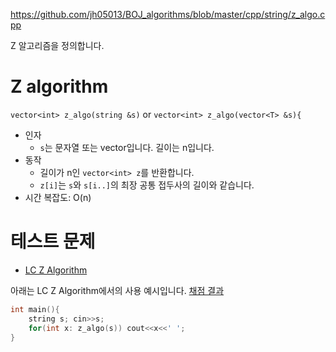 https://github.com/jh05013/BOJ_algorithms/blob/master/cpp/string/z_algo.cpp

Z 알고리즘을 정의합니다.

# Z algorithm
`vector<int> z_algo(string &s)` or `vector<int> z_algo(vector<T> &s){`
- 인자
  - `s`는 문자열 또는 vector입니다. 길이는 n입니다.
- 동작
  - 길이가 n인 `vector<int> z`를 반환합니다.
  - `z[i]`는 `s`와 `s[i..]`의 최장 공통 접두사의 길이와 같습니다.
- 시간 복잡도: O(n)

# 테스트 문제
- [LC Z Algorithm](https://judge.yosupo.jp/problem/zalgorithm)

아래는 LC Z Algorithm에서의 사용 예시입니다. [채점 결과](https://judge.yosupo.jp/submission/85457)

```cpp
int main(){
	string s; cin>>s;
	for(int x: z_algo(s)) cout<<x<<' ';
}
```